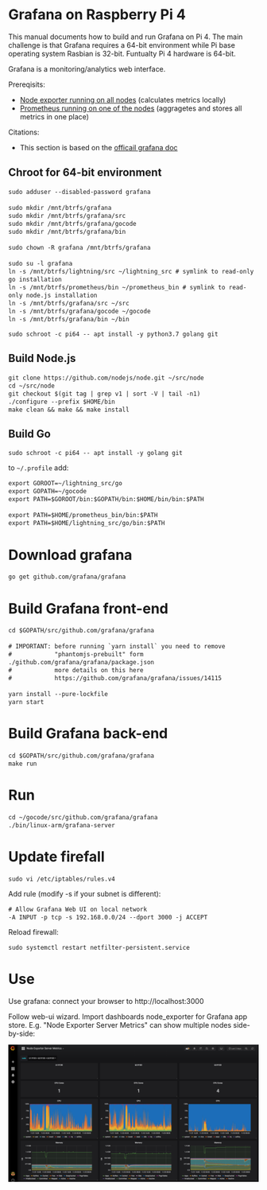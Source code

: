 # Grafana on Raspberry Pi 4

This manual documents how to build and run Grafana on Pi 4. The main challenge is that Grafana requires a 64-bit environment while Pi base operating system Rasbian is 32-bit. Funtualty Pi 4 hardware is 64-bit.

Grafana is a monitoring/analytics web interface.


Prereqisits:
 * [Node exporter running on all nodes](https://github.com/alevchuk/minibank/blob/master/README.md#prometheus-exporters) (calculates metrics locally)
 * [Prometheus running on one of the nodes](https://github.com/alevchuk/minibank/blob/master/README.md#prometheus) (aggragetes and stores all metrics in one place)


Citations:
* This section is based on the [officail grafana doc](https://github.com/grafana/grafana/blob/master/contribute/developer-guide.md#build-grafana)

## Chroot for 64-bit environment

```
sudo adduser --disabled-password grafana

sudo mkdir /mnt/btrfs/grafana
sudo mkdir /mnt/btrfs/grafana/src
sudo mkdir /mnt/btrfs/grafana/gocode
sudo mkdir /mnt/btrfs/grafana/bin

sudo chown -R grafana /mnt/btrfs/grafana

sudo su -l grafana
ln -s /mnt/btrfs/lightning/src ~/lightning_src # symlink to read-only go installation
ln -s /mnt/btrfs/prometheus/bin ~/prometheus_bin # symlink to read-only node.js installation
ln -s /mnt/btrfs/grafana/src ~/src
ln -s /mnt/btrfs/grafana/gocode ~/gocode
ln -s /mnt/btrfs/grafana/bin ~/bin
```

```
sudo schroot -c pi64 -- apt install -y python3.7 golang git
```


## Build Node.js 


```
git clone https://github.com/nodejs/node.git ~/src/node
cd ~/src/node
git checkout $(git tag | grep v1 | sort -V | tail -n1)
./configure --prefix $HOME/bin
make clean && make && make install
```

## Build Go

```
sudo schroot -c pi64 -- apt install -y golang git
```

to `~/.profile` add:
```
export GOROOT=~/lightning_src/go
export GOPATH=~/gocode
export PATH=$GOROOT/bin:$GOPATH/bin:$HOME/bin/bin:$PATH

export PATH=$HOME/prometheus_bin/bin:$PATH
export PATH=$HOME/lightning_src/go/bin:$PATH

```


# Download grafana

```
go get github.com/grafana/grafana
```


# Build Grafana front-end
```
cd $GOPATH/src/github.com/grafana/grafana

# IMPORTANT: before running `yarn install` you need to remove
#            "phantomjs-prebuilt" form ./github.com/grafana/grafana/package.json
#            more details on this here
#            https://github.com/grafana/grafana/issues/14115

yarn install --pure-lockfile
yarn start
```


# Build Grafana back-end
```
cd $GOPATH/src/github.com/grafana/grafana
make run
```

# Run
```
cd ~/gocode/src/github.com/grafana/grafana
./bin/linux-arm/grafana-server
```

# Update firefall
```
sudo vi /etc/iptables/rules.v4
```
Add rule (modify -s if your subnet is different):
```
# Allow Grafana Web UI on local network
-A INPUT -p tcp -s 192.168.0.0/24 --dport 3000 -j ACCEPT
```
Reload firewall:
```
sudo systemctl restart netfilter-persistent.service
```

# Use

Use grafana: connect your browser to http://localhost:3000

Follow web-ui wizard. Import dashboards node_exporter for Grafana app store.
E.g. "Node Exporter Server Metrics" can show multiple nodes side-by-side:


![alt text](https://raw.githubusercontent.com/alevchuk/minibank/master/grafana_screen_shot_2018-11-23.png "grafana monitoring dashboard using data from prometheus time-series store")
